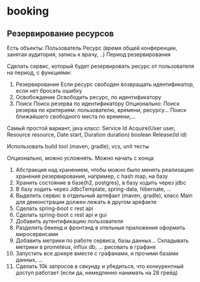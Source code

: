 # booking
## Резервирование ресурсов
Есть объекты:
Пользователь
Ресурс (время общей конференции, занятая аудитория, запись к врачу, ..)
Период резервирования

Сделать сервис, который будет резервировать ресурс от пользователя на период, с функциями:
1.	Резервирование
Если ресурс свободен возвращать идентификатор, если нет бросать ошибку
2.	Освобождение
Освободить ресурс, по идентификатору
3.	Поиск
Поиск резерва по идентификатору
Опционально:
Поиск резерва по критериям: пользователю, времени, ресурсу…
Поиск ближайшего свободного места по времени,…
 
Самый простой вариант, java класс:
Service
Id Acquire(User user, Resource resource, Date start, Duration duration)
boolean Release(Id id)
 
Использовать build tool (maven, gradle), vcs, unit тесты
 
Опционально, можно усложнять. Можно начать с конца
 
1.	Абстракция над хранением, чтобы можно было менять реализацию хранения резервирования, например, с hash map, на базу
2.	Хранить состояние в базе(h2, postgres), в базу ходить через jdbc
3.	В базу ходить через JdbcTemplate, spring-data, hibernate, …
4.	Выделить сервис в отдельный артефакт (maven, gradle), класс Main для демонстрации должен лежать в другом арефакте
5.	Сделать spring-boot с rest api
6.	Сделать spring-boot с rest api и gui
7.	Добавить аутентификацию пользователя
8.	Разделить бекенд и фронтэнд в отельные приложения оформить миросервисами 
9.	Добавить метрики по работе сервиса, базы данных… Складывать метрики в prometeus, influx db, … рисовать в графане
10.	Запустить все докере вместе с графанами, и прочими базами данных, …
11.	Сделать 10k запросов в секунду и убедиться, что конкурентный доступ работает (если да, немедленно нанимать на 28 грейд)
